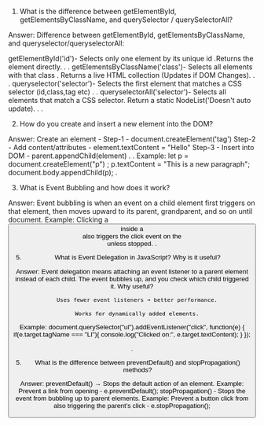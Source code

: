 1.	What is the difference between getElementById, getElementsByClassName, and querySelector / querySelectorAll?
	 
Answer: Difference between getElementById, getElementsByClassName, and queryselector/queryselectorAll:

getElementById('id')- Selects only one element by its unique id .Returns the element directly.
.
.
getElementsByClassName('class')- Selects all elements with that class . Returns a live HTML  collection (Updates if DOM Changes).
.
.
queryselector('selector')- Selects the first element that matches a CSS selector (id,class,tag etc)
.
.
queryselectorAll('selector')- Selects all elements that match a CSS selector. Return a static NodeList('Doesn't auto update).
.
.
       

2.    How do you create and insert a new element into the DOM?
  
Answer: Create an element - Step-1 - document.createElement('tag')
							Step-2 - Add content/attributes - element.textContent = "Hello"
	   						Step-3 - Insert into DOM - parent.appendChild(element)
		  .
		.
  Example: let p = document.createElement("p")
;
p.textContent = "This is a new paragraph";
document.body.appendChild(p);
 .             
              
3.	What is Event Bubbling and how does it work?
	
Answer: Event bubbling is when an event on a child element first triggers on that element, then moves upward to its parent, grandparent, and so on until document.
            Example: Clicking a <button> inside a <div> also triggers the click event on the <div> unless stopped.
.

5. What is Event Delegation in JavaScript? Why is it useful?

Answer: Event delegation means attaching an event listener to a parent element instead of each child. The event bubbles up, and you check which child triggered it.
       Why useful?

       Uses fewer event listeners → better performance.

       Works for dynamically added elements.

  Example: document.querySelector("ul").addEventListener("click", function(e) {
  if(e.target.tagName === "LI"){
  console.log("Clicked on:", e.target.textContent);
  }
  });


.

5.    What is the difference between preventDefault() and stopPropagation() methods?
  
Answer: preventDefault() → Stops the default action of an element. Example: Prevent a link from opening - e.preventDefault();
stopPropagation() - Stops the event from bubbling up to parent elements. Example: Prevent a button click from also triggering the parent’s click - e.stopPropagation();


